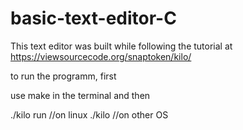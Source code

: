# basic-text-editor-C

This text editor was built while following the tutorial at
https://viewsourcecode.org/snaptoken/kilo/

to run the programm, first 

use make in the terminal and then 

./kilo run //on linux
./kilo <filename> //on other OS
